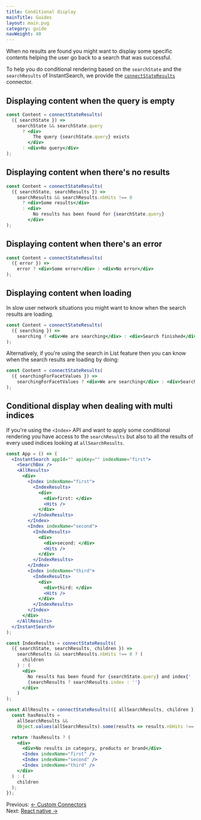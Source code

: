 ```yaml
---
title: Conditional display
mainTitle: Guides
layout: main.pug
category: guide
navWeight: 40
---
```


When no results are found you might want to display some specific contents helping the user go back
to a search that was successful. 

To help you do conditional rendering based on the `searchState` and the 
`searchResults` of InstantSearch, we provide the [`connectStateResults`](connectors/connectStateResults.html) connector. 

## Displaying content when the query is empty

```jsx
const Content = connectStateResults(
  ({ searchState }) =>
    searchState && searchState.query
      ? <div>
          The query {searchState.query} exists
        </div>
      : <div>No query</div>
);
```

## Displaying content when there's no results

```jsx
const Content = connectStateResults(
  ({ searchState, searchResults }) =>
    searchResults && searchResults.nbHits !== 0
      ? <div>Some results</div>
      : <div>
          No results has been found for {searchState.query}
        </div>
);
```

## Displaying content when there's an error

```jsx
const Content = connectStateResults(
  ({ error }) =>
    error ? <div>Some error</div> : <div>No error</div>
);
```

## Displaying content when loading

In slow user network situations you might want to know when the search results are loading.

```jsx
const Content = connectStateResults(
  ({ searching }) =>
    searching ? <div>We are searching</div> : <div>Search finished</div>
);
```

Alternatively, if you're using the search in List feature then you can know when the search results are loading by doing:

```jsx
const Content = connectStateResults(
  ({ searchingForFacetValues }) =>
    searchingForFacetValues ? <div>We are searching</div> : <div>Search finished</div>
);
```

## Conditional display when dealing with multi indices

If you're using the `<Index>` API and want to apply some conditional rendering you have access to the `searchResults` but also to all the results of every used indices looking at `allSearchResults`. 

```jsx
const App = () => (
  <InstantSearch appId="" apiKey="" indexName="first">
    <SearchBox />
    <AllResults>
      <div>
        <Index indexName="first">
          <IndexResults>
            <div>
              <div>first: </div>
              <Hits />
            </div>
          </IndexResults>
        </Index>
        <Index indexName="second">
          <IndexResults>
            <div>
              <div>second: </div>
              <Hits />
            </div>
          </IndexResults>
        </Index>
        <Index indexName="third">
          <IndexResults>
            <div>
              <div>third: </div>
              <Hits />
            </div>
          </IndexResults>
        </Index>
      </div>
    </AllResults>
  </InstantSearch>
);

const IndexResults = connectStateResults(
  ({ searchState, searchResults, children }) =>
    searchResults && searchResults.nbHits !== 0 ? (
      children
    ) : (
      <div>
        No results has been found for {searchState.query} and index{' '}
        {searchResults ? searchResults.index : ''}
      </div>
    )
);

const AllResults = connectStateResults(({ allSearchResults, children }) => {
  const hasResults =
    allSearchResults &&
    Object.values(allSearchResults).some(results => results.nbHits !== 0);

  return !hasResults ? (
    <div>
      <div>No results in category, products or brand</div>
      <Index indexName="first" />
      <Index indexName="second" />
      <Index indexName="third" />
    </div>
  ) : (
    children
  );
});
```


<div class="guide-nav">
    <div class="guide-nav-left">
        Previous: <a href="guide/Custom_connectors.html">← Custom Connectors</a>
    </div>
    <div class="guide-nav-right">
        Next: <a href="guide/React_native.html">React native →</a>
    </div>
</div>
